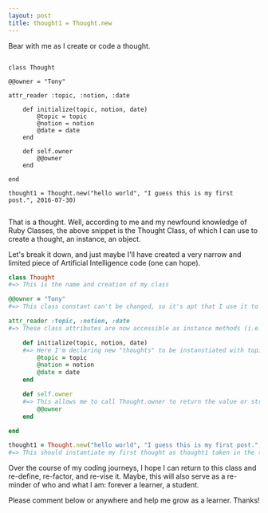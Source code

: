 ```yaml
---
layout: post
title: thought1 = Thought.new
---
```


Bear with me as I create or code a thought.

<pre><code data-trim class="ruby">
class Thought

@@owner = "Tony"

attr_reader :topic, :notion, :date

	def initialize(topic, notion, date)
		@topic = topic
		@notion = notion
		@date = date
	end

	def self.owner
		@@owner
	end

end

thought1 = Thought.new("hello world", "I guess this is my first post.", 2016-07-30)

</code></pre>

That is a thought. Well, according to me and my newfound knowledge of Ruby Classes, the above snippet is the Thought Class, of which I can use to create a thought, an instance, an object.

Let's break it down, and just maybe I'll have created a very narrow and limited piece of Artificial Intelligence code (one can hope).

```ruby
class Thought
#=> This is the name and creation of my class

@@owner = "Tony"
#=> This class constant can't be changed, so it's apt that I use it to declare it's "owner", me. These are my thoughts.

attr_reader :topic, :notion, :date
#=> These class attributes are now accessible as instance methods (i.e. thought.topic => the topic). These are setter methods and thus can't be changed like a getter method.

	def initialize(topic, notion, date)
	#=> Here I'm declaring new "thoughts" to be instanstiated with topic, notion (actual thought), and date. When a new thought (Thought.new) is created, these instance variables are created as well. These allow for my getter methods to work.
		@topic = topic
		@notion = notion
		@date = date
	end

	def self.owner
	#=> This allows me to call Thought.owner to return the value or string I've set @@owner to be.
		@@owner
	end

end

thought1 = Thought.new("hello world", "I guess this is my first post.", 2016-07-30)
#=> This should instantiate my first thought as thought1 taken in the topic, actual thought, and date.


```

Over the course of my coding journeys, I hope I can return to this class and re-define, re-factor, and re-vise it. Maybe, this will also serve as a re-minder of who and what I am: forever a learner, a student.

Please comment below or anywhere and help me grow as a learner. Thanks!




